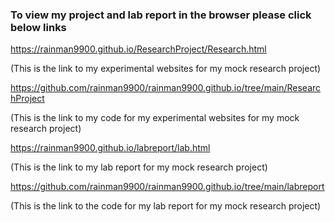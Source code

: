 ### To view my project and lab report in the browser please click below links

https://rainman9900.github.io/ResearchProject/Research.html

(This is the link to my experimental websites for my mock research project)

https://github.com/rainman9900/rainman9900.github.io/tree/main/ResearchProject

(This is the link to my code for my experimental websites for my mock research project)

https://rainman9900.github.io/labreport/lab.html

(This is the link to my lab report for my mock research project)

https://github.com/rainman9900/rainman9900.github.io/tree/main/labreport

(This is the link to the code for my lab report for my mock research project)
